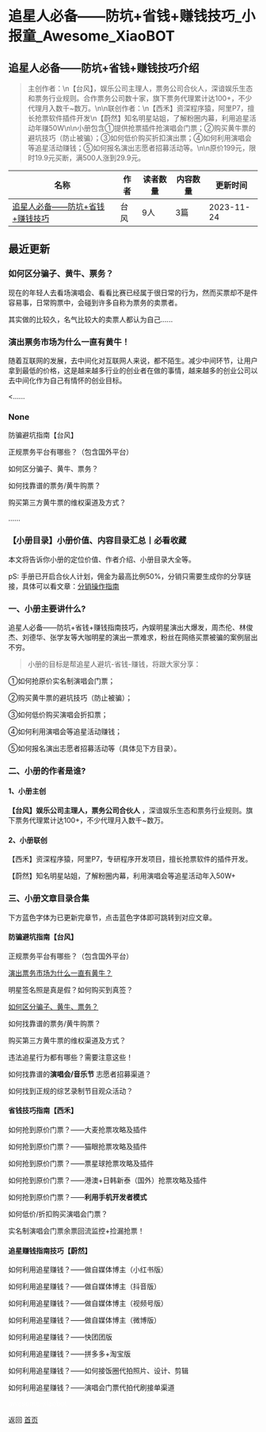 # 追星人必备——防坑+省钱+赚钱技巧_小报童_Awesome_XiaoBOT

## 追星人必备——防坑+省钱+赚钱技巧介绍
> 主创作者：\n【台风】，娱乐公司主理人，票务公司合伙人，深谙娱乐生态和票务行业规则。合作票务公司数十家，旗下票务代理累计达100+，不少代理月入数千~数万。\n\n联创作者：\n【西禾】资深程序猿，阿里P7，擅长抢票软件插件开发\n【蔚然】知名明星站姐，了解粉圈内幕，利用追星活动年赚50W\n\n小册包含①提供抢票插件抢演唱会门票；②购买黄牛票的避坑技巧（防止被骗）；③如何低价购买折扣演出票；④如何利用演唱会等追星活动赚钱；⑤如何报名演出志愿者招募活动等。\n\n原价199元，限时19.9元买断，满500人涨到29.9元。  
  


|名称|作者|读者数量|内容数量|更新时间|
|---|---|---|---|---|
|[追星人必备——防坑+省钱+赚钱技巧](https://xiaobot.net/p/1314520?refer=9c3f1c95-a052-465a-9902-f6d75080262a)|台风|9人|3篇|2023-11-24|

## 最近更新
### 如何区分骗子、黄牛、票务？

现在的年轻人去看场演唱会、看看比赛已经属于很日常的行为，然而买票却不是件容易事，日常购票中，会碰到许多自称为票务的卖票者。

其实做的比较久，名气比较大的卖票人都认为自己......

### 演出票务市场为什么一直有黄牛！

随着互联网的发展，去中间化对互联网人来说，都不陌生。减少中间环节，让用户拿到最低的价格，这是越来越多行业的创业者在做的事情，越来越多的创业公司以去中间化作为自己有情怀的创业目标。

<......

### None

防骗避坑指南【台风】

正规票务平台有哪些？（包含国外平台）

如何区分骗子、黄牛、票务？

如何找靠谱的票务/黄牛购票？

购买第三方黄牛票的维权渠道及方式？

......

### 【小册目录】小册价值、内容目录汇总丨必看收藏

本文将告诉你小册的定位价值、作者介绍、小册目录大全等。

pS:
手册已开启合伙人计划，佣金为最高比例50%，分销只需要生成你的分享链接，具体可以看文章：[分销操作指南](https://help.xiaobot.net/partner.html)

### **一、小册主要讲什么?**

追星人必备——防坑+省钱+赚钱指南技巧，內娱明星演出大爆发，周杰伦、林俊杰、刘德华、张学友等大咖明星的演出一票难求，粉丝在网络买票被骗的案例层出不穷。

> 小册的目标是帮追星人避坑-省钱-赚钱，将跟大家分享：

①如何抢原价实名制演唱会门票；

②购买黄牛票的避坑技巧（防止被骗）；

③如何低价购买演唱会折扣票；

④如何利用演唱会等追星活动赚钱；

⑤如何报名演出志愿者招募活动等（具体见下方目录）。

### 二、小册的作者是谁?

#### 1、小册主创

**【台风】娱乐公司主理人，票务公司合伙人** ，深谙娱乐生态和票务行业规则。旗下票务代理累计达100+，不少代理月入数千~数万。

#### 2、小册联创

【西禾】资深程序猿，阿里P7，专研程序开发项目，擅长抢票软件的插件开发。

【蔚然】知名明星站姐，了解粉圈内幕，利用演唱会等追星活动年入50W+

### 三、小册文章目录合集

下方蓝色字体为已更新完章节，点击蓝色字体即可跳转到对应文章。

#### 防骗避坑指南【台风】

正规票务平台有哪些？（包含国外平台）

[演出票务市场为什么一直有黄牛？](https://xiaobot.net/post/717e4d28-b21e-476c-9843-334e9f523be5)

明星签名照是真是假？如何购买到真签？

[如何区分骗子、黄牛、票务？](https://xiaobot.net/post/9d413b2c-9c40-4b92-8e5d-3f9448848d15)

如何找靠谱的票务/黄牛购票？

购买第三方黄牛票的维权渠道及方式？

违法追星行为都有哪些？需要注意这些！

如何找靠谱的**演唱会/音乐节** 志愿者招募渠道？

如何找到正规的综艺录制节目观众活动？

#### 省钱技巧指南【西禾】

如何抢到原价门票？——大麦抢票攻略及插件

如何抢到原价门票？——猫眼抢票攻略及插件

如何抢到原价门票？——票星球抢票攻略及插件

如何抢到原价门票？——港澳+日韩新泰（国外）抢票攻略及插件

如何抢到原价门票？——**利用手机开发者模式**

如何低价/折扣购买演唱会门票？

实名制演唱会门票余票回流监控+捡漏抢票！

#### 追星赚钱指南技巧【蔚然】

如何利用追星赚钱？——做自媒体博主（小红书版）

如何利用追星赚钱？——做自媒体博主（抖音版）

如何利用追星赚钱？——做自媒体博主（视频号版）

如何利用追星赚钱？——做自媒体博主（微博版）

如何利用追星赚钱？——快团团版

如何利用追星赚钱？——拼多多+淘宝版

如何利用追星赚钱？——如何接饭圈代拍照片、设计、剪辑

如何利用追星赚钱？——演唱会门票代拍代刷接单渠道


<a href="https://github.com/Reno9527/awesome-xiaobot" style="color: white; text-decoration: none;">awesome-xiaobot</a>

返回 [首页](../README.md)
